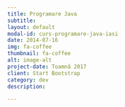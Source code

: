 ```yaml
---
title: Programare Java
subtitle:
layout: default
modal-id: curs-programare-java-iasi
date: 2014-07-16
img: fa-coffee
thumbnail: fa-coffee
alt: image-alt
project-date: Toamnă 2017
client: Start Bootstrap
category: dev
description:

---
```


